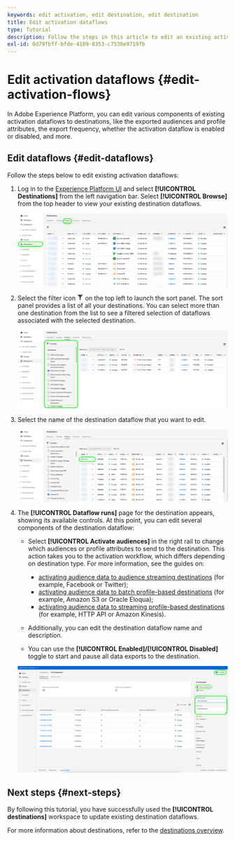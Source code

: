 ```yaml
---
keywords: edit activation, edit destination, edit destination
title: Edit activation dataflows
type: Tutorial
description: Follow the steps in this article to edit an existing activation dataflow in Adobe Experience Platform.
exl-id: 0d79fbff-bfde-4109-8353-c7530e9719fb
---
```

# Edit activation dataflows {#edit-activation-flows}

In Adobe Experience Platform, you can edit various components of existing activation dataflows to destinations, like the exported audiences and profile attributes, the export frequency, whether the activation dataflow is enabled or disabled, and more.

## Edit dataflows {#edit-dataflows}

Follow the steps below to edit existing activation dataflows:

1. Log in to the [Experience Platform UI](https://platform.adobe.com/) and select **[!UICONTROL Destinations]** from the left navigation bar. Select **[!UICONTROL Browse]** from the top header to view your existing destination dataflows.

    ![Browse destinations](../assets/ui/edit-activation/browse-destinations.png)

2. Select the filter icon ![Filter-icon](/help/images/icons/filter.png) on the top left to launch the sort panel. The sort panel provides a list of all your destinations. You can select more than one destination from the list to see a filtered selection of dataflows associated with the selected destination.

    ![Filter destinations](../assets/ui/edit-activation/filter-destinations.png)

3. Select the name of the destination dataflow that you want to edit.

    ![Select destination](../assets/ui/edit-activation/destination-select.png)

4. The **[!UICONTROL Dataflow runs]** page for the destination appears, showing its available controls. At this point, you can edit several components of the destination dataflow: 

    * Select **[!UICONTROL Activate audiences]** in the right rail to change which audiences or profile attributes to send to the destination. This action takes you to the activation workflow, which differs depending on destination type. For more information, see the guides on: 
      * [activating audience data to audience streaming destinations](./activate-segment-streaming-destinations.md) (for example, Facebook or Twitter);
      * [activating audience data to batch profile-based destinations](./activate-batch-profile-destinations.md) (for example, Amazon S3 or Oracle Eloqua);
      * [activating audience data to streaming profile-based destinations](./activate-streaming-profile-destinations.md) (for example, HTTP API or Amazon Kinesis).

    * Additionally, you can edit the destination dataflow name and description.
    * You can use the **[!UICONTROL Enabled]/[!UICONTROL Disabled]** toggle to start and pause all data exports to the destination.

    ![Destination details](../assets/ui/edit-activation/destination-details.png)

## Next steps {#next-steps}

By following this tutorial, you have successfully used the **[!UICONTROL destinations]** workspace to update existing destination dataflows.

For more information about destinations, refer to the [destinations overview](../catalog/overview.md).
